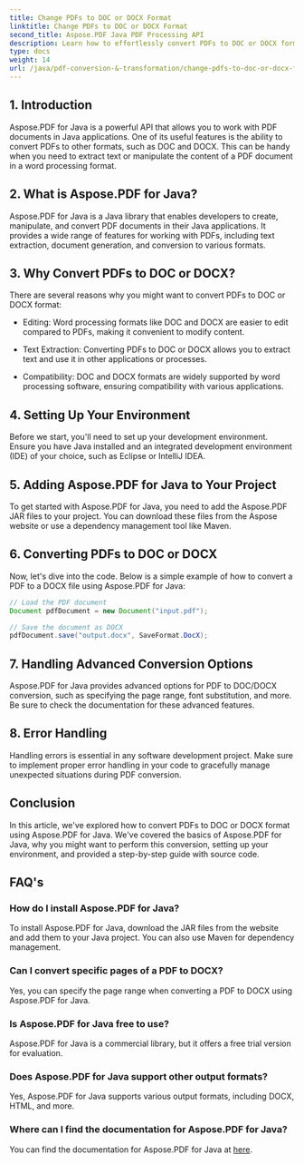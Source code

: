 ```yaml
---
title: Change PDFs to DOC or DOCX Format
linktitle: Change PDFs to DOC or DOCX Format
second_title: Aspose.PDF Java PDF Processing API
description: Learn how to effortlessly convert PDFs to DOC or DOCX format using Aspose.PDF for Java. A step-by-step guide with source code and FAQs for seamless document transformation.
type: docs
weight: 14
url: /java/pdf-conversion-&-transformation/change-pdfs-to-doc-or-docx-format/
---
```


## 1. Introduction

Aspose.PDF for Java is a powerful API that allows you to work with PDF documents in Java applications. One of its useful features is the ability to convert PDFs to other formats, such as DOC and DOCX. This can be handy when you need to extract text or manipulate the content of a PDF document in a word processing format.

## 2. What is Aspose.PDF for Java?

Aspose.PDF for Java is a Java library that enables developers to create, manipulate, and convert PDF documents in their Java applications. It provides a wide range of features for working with PDFs, including text extraction, document generation, and conversion to various formats.

## 3. Why Convert PDFs to DOC or DOCX?

There are several reasons why you might want to convert PDFs to DOC or DOCX format:

- Editing: Word processing formats like DOC and DOCX are easier to edit compared to PDFs, making it convenient to modify content.

- Text Extraction: Converting PDFs to DOC or DOCX allows you to extract text and use it in other applications or processes.

- Compatibility: DOC and DOCX formats are widely supported by word processing software, ensuring compatibility with various applications.

## 4. Setting Up Your Environment

Before we start, you'll need to set up your development environment. Ensure you have Java installed and an integrated development environment (IDE) of your choice, such as Eclipse or IntelliJ IDEA.

## 5. Adding Aspose.PDF for Java to Your Project

To get started with Aspose.PDF for Java, you need to add the Aspose.PDF JAR files to your project. You can download these files from the Aspose website or use a dependency management tool like Maven.

## 6. Converting PDFs to DOC or DOCX

Now, let's dive into the code. Below is a simple example of how to convert a PDF to a DOCX file using Aspose.PDF for Java:

```java
// Load the PDF document
Document pdfDocument = new Document("input.pdf");

// Save the document as DOCX
pdfDocument.save("output.docx", SaveFormat.DocX);
```

## 7. Handling Advanced Conversion Options

Aspose.PDF for Java provides advanced options for PDF to DOC/DOCX conversion, such as specifying the page range, font substitution, and more. Be sure to check the documentation for these advanced features.

## 8. Error Handling

Handling errors is essential in any software development project. Make sure to implement proper error handling in your code to gracefully manage unexpected situations during PDF conversion.

## Conclusion

In this article, we've explored how to convert PDFs to DOC or DOCX format using Aspose.PDF for Java. We've covered the basics of Aspose.PDF for Java, why you might want to perform this conversion, setting up your environment, and provided a step-by-step guide with source code.

## FAQ's

### How do I install Aspose.PDF for Java?

To install Aspose.PDF for Java, download the JAR files from the website and add them to your Java project. You can also use Maven for dependency management.

### Can I convert specific pages of a PDF to DOCX?

Yes, you can specify the page range when converting a PDF to DOCX using Aspose.PDF for Java.

### Is Aspose.PDF for Java free to use?

Aspose.PDF for Java is a commercial library, but it offers a free trial version for evaluation.

### Does Aspose.PDF for Java support other output formats?

Yes, Aspose.PDF for Java supports various output formats, including DOCX, HTML, and more.

### Where can I find the documentation for Aspose.PDF for Java?

You can find the documentation for Aspose.PDF for Java at [here](https://reference.aspose.com/pdf/java/).
